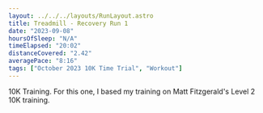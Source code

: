 ```yaml
---
layout: ../../../layouts/RunLayout.astro
title: Treadmill - Recovery Run 1
date: "2023-09-08"
hoursOfSleep: "N/A"
timeElapsed: "20:02"
distanceCovered: "2.42"
averagePace: "8:16"
tags: ["October 2023 10K Time Trial", "Workout"]
---
```


10K Training. For this one, I based my training on Matt Fitzgerald's Level 2 10K training.
